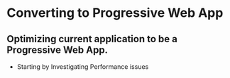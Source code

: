 # Converting to Progressive Web App

## Optimizing current application to be a Progressive Web App. 
* Starting by Investigating Performance issues
